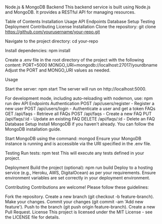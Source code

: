 Node.js & MongoDB Backend
This backend service is built using Node.js and MongoDB. It provides a RESTful API for managing resources.

Table of Contents
Installation
Usage
API Endpoints
Database Setup
Testing
Deployment
Contributing
License
Installation
Clone the repository:
git clone https://github.com/yourusername/your-repo.git

Navigate to the project directory:
cd your-repo

Install dependencies:
npm install

Create a .env file in the root directory of the project with the following content:
PORT=5000
MONGO_URI=mongodb://localhost:27017/yourdbname
Adjust the PORT and MONGO_URI values as needed.

Usage

Start the server:
npm start
The server will run on http://localhost:5000.

For development mode, including auto-reloading with nodemon, use:
npm run dev
API Endpoints
Authentication
POST /api/users/register - Register a new user
POST /api/users/login - Authenticate a user and get a token
FAQs
GET /api/faqs - Retrieve all FAQs
POST /api/faqs - Create a new FAQ
PUT /api/faqs/:id - Update an existing FAQ
DELETE /api/faqs/:id - Delete an FAQ
Database Setup
Install MongoDB if you haven't already. You can follow the MongoDB installation guide.

Start MongoDB using the command:
mongod
Ensure your MongoDB instance is running and is accessible via the URI specified in the .env file.

Testing
Run tests:
npm test
This will execute any tests defined in your project.

Deployment
Build the project (optional):
npm run build
Deploy to a hosting service (e.g., Heroku, AWS, DigitalOcean) as per your requirements. Ensure environment variables are set correctly in your deployment environment.

Contributing
Contributions are welcome! Please follow these guidelines:

Fork the repository.
Create a new branch (git checkout -b feature-branch).
Make your changes.
Commit your changes (git commit -am 'Add new feature').
Push to the branch (git push origin feature-branch).
Create a new Pull Request.
License
This project is licensed under the MIT License - see the LICENSE file for details.
